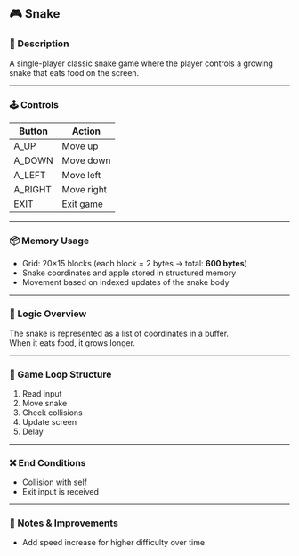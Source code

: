 ## 🎮 Snake

### 📝 Description  
A single-player classic snake game where the player controls a growing snake that eats food on the screen.

---

### 🕹️ Controls

| Button   | Action    |
|----------|-----------|
| A_UP     | Move up   |
| A_DOWN   | Move down |
| A_LEFT   | Move left |
| A_RIGHT  | Move right|
| EXIT     | Exit game |

---

### 📦 Memory Usage  
- Grid: 20×15 blocks (each block = 2 bytes → total: **600 bytes**)  
- Snake coordinates and apple stored in structured memory  
- Movement based on indexed updates of the snake body  

---

### 🧠 Logic Overview  
The snake is represented as a list of coordinates in a buffer.  
When it eats food, it grows longer.

---

### 🧩 Game Loop Structure  
1. Read input  
2. Move snake  
3. Check collisions  
4. Update screen  
5. Delay  

---

### ❌ End Conditions  
- Collision with self  
- Exit input is received  

---

### 🧪 Notes & Improvements  
- Add speed increase for higher difficulty over time
